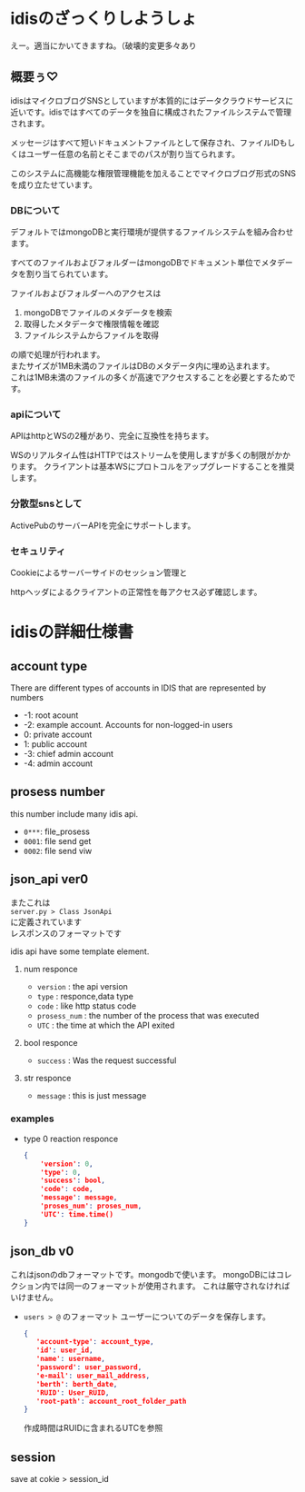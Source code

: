# idisのざっくりしようしょ

えー。適当にかいてきますね。（破壊的変更多々あり

## 概要ぅ♡
idisはマイクロブログSNSとしていますが本質的にはデータクラウドサービスに近いです。idisではすべてのデータを独自に構成されたファイルシステムで管理されます。

メッセージはすべて短いドキュメントファイルとして保存され、ファイルIDもしくはユーザー任意の名前とそこまでのパスが割り当てられます。

このシステムに高機能な権限管理機能を加えることでマイクロブログ形式のSNSを成り立たせています。

### DBについて
デフォルトではmongoDBと実行環境が提供するファイルシステムを組み合わせます。

すべてのファイルおよびフォルダーはmongoDBでドキュメント単位でメタデータを割り当てられています。

ファイルおよびフォルダーへのアクセスは

1. mongoDBでファイルのメタデータを検索
2. 取得したメタデータで権限情報を確認
3. ファイルシステムからファイルを取得

の順で処理が行われます。  
またサイズが1MB未満のファイルはDBのメタデータ内に埋め込まれます。  
これは1MB未満のファイルの多くが高速でアクセスすることを必要とするためです。

### apiについて
APIはhttpとWSの2種があり、完全に互換性を持ちます。

WSのリアルタイム性はHTTPではストリームを使用しますが多くの制限がかかります。
クライアントは基本WSにプロトコルをアップグレードすることを推奨します。

### 分散型snsとして
ActivePubのサーバーAPIを完全にサポートします。


### セキュリティ
Cookieによるサーバーサイドのセッション管理と

httpヘッダによるクライアントの正常性を毎アクセス必ず確認します。

# idisの詳細仕様書

## account type
There are different types of accounts in IDIS that are represented by numbers
- -1: root acount
- -2: example account. Accounts for non-logged-in users
- 0: private account
- 1: public account
- -3: chief admin account
- -4: admin account

## prosess number
this number include many idis api.
- `0***`: file_prosess
- `0001`: file send get
- `0002`: file send viw

## json_api ver0

またこれは  
`server.py > Class JsonApi`  
に定義されています  
レスポンスのフォーマットです  

idis api have some template element.
1. num responce
   - `version` : the api version 
   - `type` : responce,data type
   - `code` : like http status code
   - `prosess_num` : the number of the process that was executed
   - `UTC` : the time at which the API exited

2. bool responce
   - `success` : Was the request successful

3. str responce
   - `message` : this is just message


### examples
- type 0 reaction responce
    ```json
    {
        'version': 0,
        'type': 0,
        'success': bool,
        'code': code,
        'message': message,
        'proses_num': proses_num,
        'UTC': time.time()
    }
    ```

## json_db v0
これはjsonのdbフォーマットです。mongodbで使います。
mongoDBにはコレクション内では同一のフォーマットが使用されます。
これは厳守されなければいけません。

- `users > @` のフォーマット
  ユーザーについてのデータを保存します。
   ```json
   {
      'account-type': account_type,
      'id': user_id,
      'name': username,
      'password': user_password,
      'e-mail': user_mail_address,
      'berth': berth_date,
      'RUID': User_RUID,
      'root-path': account_root_folder_path
   }
   ```
    作成時間はRUIDに含まれるUTCを参照
## session
save at cokie > session_id
